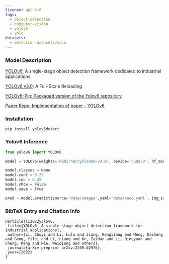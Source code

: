 ```yaml
---
license: gpl-3.0
tags:
  - object-detection
  - computer-vision
  - yolov6
  - yolo
datasets:
  - detection-datasets/coco
---
```


### Model Description
[YOLOv6:](https://arxiv.org/abs/2209.02976) A single-stage object detection framework dedicated to industrial applications.

[YOLOv6 v3.0](https://arxiv.org/abs/2301.05586): A Full-Scale Reloading

[YOLOv6-Pip: Packaged version of the Yolov6 repository](https://github.com/kadirnar/yolov6-pip/)

[Paper Repo: Implementation of paper - YOLOv6](https://github.com/meituan/YOLOv6/)

### Installation
```
pip install yolov6detect
```

### Yolov6 Inference
```python
from yolov6 import YOLOV6

model = YOLOV6(weights='kadirnar/yolov6m-v3.0', device='cuda:0', hf_model=True)

model.classes = None
model.conf = 0.25
model.iou = 0.45
model.show = False
model.save = True

pred = model.predict(source='data/images',yaml='data/coco.yaml', img_size=640)
```

### BibTeX Entry and Citation Info
 ```
@article{li2022yolov6,
  title={YOLOv6: A single-stage object detection framework for industrial applications},
  author={Li, Chuyi and Li, Lulu and Jiang, Hongliang and Weng, Kaiheng and Geng, Yifei and Li, Liang and Ke, Zaidan and Li, Qingyuan and Cheng, Meng and Nie, Weiqiang and others},
  journal={arXiv preprint arXiv:2209.02976},
  year={2022}
}
```